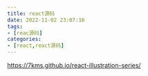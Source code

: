 ```yaml
---
title: react源码
date: 2022-11-02 23:07:16
tags:
- [reac源码]
categories:
- [react,react源码]
---
```


https://7kms.github.io/react-illustration-series/
